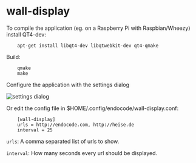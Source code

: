 wall-display
============
To compile the application (eg. on a Raspberry Pi with Raspbian/Wheezy) install QT4-dev:

        apt-get install libqt4-dev libqtwebkit-dev qt4-qmake

Build:

        qmake
        make

Configure the application with the settings dialog

![settings dialog](https://raw.githubusercontent.com/mattthias/wall-display/master/settings.png)

Or edit the config file in $HOME/.config/endocode/wall-display.conf:

        [wall-display]
        urls = http://endocode.com, http://heise.de
        interval = 25

```urls```: A comma separated list of urls to show.

```interval```: How many seconds every url should be displayed.
